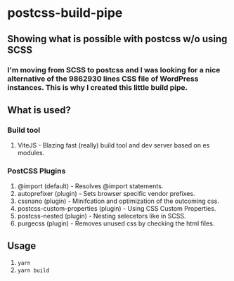 # postcss-build-pipe
## Showing what is possible with postcss w/o using SCSS

### I'm moving from SCSS to postcss and I was looking for a nice alternative of the 9862930 lines CSS file of WordPress instances. This is why I created this little build pipe.

## What is used?

### Build tool
1. ViteJS - Blazing fast (really) build tool and dev server based on es modules.

### PostCSS Plugins
1. @import (default) - Resolves @import statements.
2. autoprefixer (plugin) - Sets browser specific vendor prefixes.
3. cssnano (plugin) - Minifcation and optimization of the outcoming css.
4. postcss-custom-properties (plugin) - Using CSS Custom Properties.
5. postcss-nested (plugin) - Nesting selecetors like in SCSS.
6. purgecss (plugin) - Removes unused css by checking the html files.

## Usage

1. `yarn`
2. `yarn build`